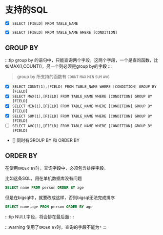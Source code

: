# 支持的SQL

- [x]  ``SELECT [FIELD] FROM TABLE_NAME``
- [x]  ``SELECT [FIELD] FROM TABLE_NAME WHERE [CONDITION]``


## GROUP BY

:::tip
group by 的语句中，只能查询两个字段，这两个字段，一个是查询函数，比如MAX(),COUNT()，另一个则必须是group by的字段
:::


> group by 所支持的函数有  ``COUNT`` ``MAX``  ``MIN``  ``SUM``  ``AVG`` 

- [x]  ``SELECT COUNT(1),[FIELD] FROM TABLE_NAME WHERE [CONDITION] GROUP BY [FIELD]``
- [x]  ``SELECT MAX(1),[FIELD] FROM TABLE_NAME WHERE [CONDITION] GROUP BY [FIELD]``
- [x]  ``SELECT MIN(1),[FIELD] FROM TABLE_NAME WHERE [CONDITION] GROUP BY [FIELD]``
- [x]  ``SELECT SUM(1),[FIELD] FROM TABLE_NAME WHERE [CONDITION] GROUP BY [FIELD]``
- [ ]  ``SELECT AVG(1),[FIELD] FROM TABLE_NAME WHERE [CONDITION] GROUP BY [FIELD]``

- [] 同时有GROUP BY 和 ORDER BY 


## ORDER BY

在使用``ORDER BY``时，查询字段中，必须包含排序字段。

比如这条SQL，用在单机数据库没有问题
```sql
SELECT name FROM person ORDER BY age
```
但是在bigsql中，就要改成这样，否则bigsql无法完成排序
```sql
SELECT name,age FROM person ORDER BY age
```

:::tip
NULL字段，将会排在最后面
:::

:::warning
使用了``ORDER BY``时，查询的字段不能为``*``
:::
